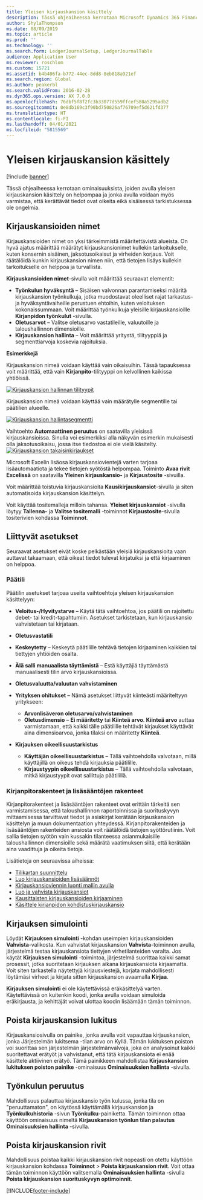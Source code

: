 ```yaml
---
title: Yleisen kirjauskansion käsittely
description: Tässä ohjeaiheessa kerrotaan Microsoft Dynamics 365 Financen ominaisuuksista, joiden avulla yleisen kirjauskansion käsittely on helpompaa ja jonka avulla voidaan myös varmistaa, että kerättävät tiedot ovat oikeita eikä sisäisessä tarkistuksessa ole ongelmia.
author: ShylaThompson
ms.date: 08/09/2019
ms.topic: article
ms.prod: ''
ms.technology: ''
ms.search.form: LedgerJournalSetup, LedgerJournalTable
audience: Application User
ms.reviewer: roschlom
ms.custom: 15721
ms.assetid: b4b406fa-b772-44ec-8dd8-8eb818a921ef
ms.search.region: Global
ms.author: peakerbl
ms.search.validFrom: 2016-02-28
ms.dyn365.ops.version: AX 7.0.0
ms.openlocfilehash: 76dbf5f8f2fc3b33077d559ffcef580a5295adb2
ms.sourcegitcommit: 0e8db169c3f90bd750826af76709ef5d621fd377
ms.translationtype: HT
ms.contentlocale: fi-FI
ms.lasthandoff: 04/01/2021
ms.locfileid: "5815569"
---
```

# <a name="general-journal-processing"></a>Yleisen kirjauskansion käsittely

[!include [banner](../includes/banner.md)]

Tässä ohjeaiheessa kerrotaan ominaisuuksista, joiden avulla yleisen kirjauskansion käsittely on helpompaa ja jonka avulla voidaan myös varmistaa, että kerättävät tiedot ovat oikeita eikä sisäisessä tarkistuksessa ole ongelmia.  

## <a name="journal-names"></a>Kirjauskansioiden nimet

Kirjauskansioiden nimet on yksi tärkeimmistä määritettävistä alueista. On hyvä ajatus määrittää määrätyt kirjauskansionimet kullekin tarkoitukselle, kuten konsernin sisäinen, jaksotusoikaisut ja virheiden korjaus. Voit räätälöidä kunkin kirjauskansion nimen niin, että tietojen lisäys kullekin tarkoitukselle on helppoa ja turvallista. 

**Kirjauskansioiden nimet**-sivulla voit määrittää seuraavat elementit:

-   **Työnkulun hyväksyntä** – Sisäisen valvonnan parantamiseksi määritä kirjauskansion työnkulkuja, jotka muodostavat oleelliset rajat tarkastus- ja hyväksyntävaiheille perustuen ehtoihin, kuten veloituksen kokonaissummaan. Voit määrittää työnkulkuja yleisille kirjauskansioille **Kirjanpidon työnkulut** -sivulla.
-   **Oletusarvot** – Valitse oletusarvo vastatileille, valuutoille ja taloushallinnon dimensioille.
-   **Kirjauskansion hallinta** – Voit määrittää yritystä, tilityyppiä ja segmenttiarvoja koskevia rajoituksia. 

**Esimerkkejä**

Kirjauskansion nimeä voidaan käyttää vain oikaisuihin. Tässä tapauksessa voit määrittää, että vain **Kirjanpito**-tilityyppi on kelvollinen kaikissa yhtiöissä. 

[![Kirjauskansion hallinnan tilityypit](./media/journal-control-account-types1.png)](./media/journal-control-account-types1.png)

Kirjauskansion nimeä voidaan käyttää vain määrätylle segmentille tai päätilien alueelle. 

[![Kirjauskansion hallintasegmentti](./media/journal-control-segment1.png)](./media/journal-control-segment1.png)

Vaihtoehto **Automaattinen peruutus** on saatavilla yleisissä kirjauskansioissa. Sinulla voi esimerkiksi alla näkyvän esimerkin mukaisesti olla jaksotusoikaisu, jossa itse tiedostoa ei ole vielä käsitelty.
[![Kirjauskansion takaisinkirjaukset](./media/general-journal-reversing1.png)](./media/general-journal-reversing1.png) 

Microsoft Excelin lisäosa kirjauskansiovientejä varten tarjoaa lisäautomaatiota ja tekee tietojen syötöstä helpompaa. Toiminto **Avaa rivit Excelissä** on saatavilla **Yleinen kirjauskansio-** ja **Kirjaustosite** -sivuilla. 

Voit määrittää toistuvia kirjauskansioita **Kausikirjauskansiot**-sivulla ja siten automatisoida kirjauskansion käsittelyn. 

Voit käyttää tositemalleja milloin tahansa. **Yleiset kirjauskansiot** -sivulla löytyy **Tallenna-** ja **Valitse tositemalli** -toiminnot **Kirjaustosite**-sivulla tositerivien kohdassa **Toiminnot**.

## <a name="related-setup"></a>Liittyvät asetukset
Seuraavat asetukset eivät koske pelkästään yleisiä kirjauskansioita vaan auttavat takaamaan, että oikeat tiedot tulevat kirjatuiksi ja että kirjaaminen on helppoa.

### <a name="main-account"></a>Päätili

Päätilin asetukset tarjoaa useita vaihtoehtoja yleisen kirjauskansion käsittelyyn:

-   **Veloitus-/Hyvitystarve** – Käytä tätä vaihtoehtoa, jos päätili on rajoitettu debet- tai kredit-tapahtumiin. Asetukset tarkistetaan, kun kirjauskansio vahvistetaan tai kirjataan.

-   **Oletusvastatili**
-   **Keskeytetty** – Keskeytä päätilille tehtävä tietojen kirjaaminen kaikkien tai tiettyjen yhtiöiden osalta.
-   **Älä salli manuaalista täyttämistä** – Estä käyttäjiä täyttämästä manuaalisesti tilin arvo kirjauskansioissa.
-   **Oletusvaluutta/valuutan vahvistaminen**
-   **Yrityksen ohitukset** – Nämä asetukset liittyvät kiinteästi määriteltyyn yritykseen:
    -   **Arvonlisäveron oletusarvo/vahvistaminen**
    -   **Oletusdimensio** – **Ei määritetty** tai **Kiinteä arvo**. **Kiinteä arvo** auttaa varmistamaan, että kaikki tälle päätilille tehtävät kirjaukset käyttävät aina dimensioarvoa, jonka tilaksi on määritetty **Kiinteä**.
-   **Kirjauksen oikeellisuustarkistus**
    -   **Käyttäjän oikeellisuustarkistus** – Tällä vaihtoehdolla valvotaan, millä käyttäjillä on oikeus tehdä kirjauksia päätilille.
    -   **Kirjaustyypin oikeellisuustarkistus** – Tällä vaihtoehdolla valvotaan, mitkä kirjaustyypit ovat sallittuja päätilillä.

### <a name="accounting-structures-and-advanced-rules-structures"></a>Kirjanpitorakenteet ja lisäsääntöjen rakenteet

Kirjanpitorakenteet ja lisäsääntöjen rakenteet ovat erittäin tärkeitä sen varmistamisessa, että taloushallinnon raportoinnissa ja suorituskyvyn mittaamisessa tarvittavat tiedot ja asiakirjat kerätään kirjauskansion käsittelyn ja muun dokumentaation yhteydessä. Kirjanpitorakenteiden ja lisäsääntöjen rakenteiden ansiosta voit räätälöidä tietojen syöttörutiinin. Voit sallia tietojen syötön vain kussakin tilanteessa asianmukaisille taloushallinnon dimensioille sekä määrätä vaatimuksen siitä, että kerätään aina vaadittuja ja oikeita tietoja.

Lisätietoja on seuraavissa aiheissa:
- [Tilikartan suunnittelu](plan-chart-of-accounts.md) 
- [Luo kirjauskansioiden lisäsäännöt](tasks/create-advanced-rules-journals.md)
- [Kirjauskansioviennin luonti mallin avulla](tasks/create-journal-entry-template.md)
- [Luo ja vahvista kirjauskansiot](tasks/create-validate-journals.md)
- [Kausittaisten kirjauskansioiden kirjaaminen](tasks/post-periodic-journals.md)
- [Käsittele kirjanpidon kohdistuskirjauskansio](tasks/process-ledger-allocation-journal.md)

## <a name="simulate-posting"></a>Kirjauksen simulointi
Löydät **Kirjauksen simulointi** -kohdan useimpien kirjauskansioiden **Vahvista**-valikosta. Kun vahvistat kirjauskansion **Vahvista**-toiminnon avulla, järjestelmä testaa kirjauskansiota tiettyjen virhetilanteiden varalta. Jos käytät **Kirjauksen simulointi** -toimintoa, järjestelmä suorittaa kaikki samat prosessit, jotka suoritetaan kirjauksen aikana kirjauskansiota kirjaamatta. Voit siten tarkastella näytettyjä kirjausviestejä, korjata mahdollisesti löytämäsi virheet ja kirjata sitten kirjauskansion avaamalla **Kirjaa**. 

**Kirjauksen simulointi** ei ole käytettävissä eräkäsittelyä varten. Käytettävissä on kuitenkin koodi, jonka avulla voidaan simuloida eräkirjausta, ja kehittäjät voivat ulottaa koodin lisäämään tämän toiminnon.  

## <a name="journal-unlock"></a>Poista kirjauskansion lukitus
Kirjauskansiosivulla on painike, jonka avulla voit vapauttaa kirjauskansion, jonka Järjestelmän lukitsema -tilan arvo on Kyllä. Tämän lukituksen poiston voi suorittaa sen järjestelmän järjestelmänvalvoja, joka on analysoinut kaikki suoritettavat erätyöt ja vahvistanut, että tätä kirjauskansiota ei enää käsittele aktiivinen erätyö. Tämä painikkeen mahdollistaa **Kirjauskansion lukituksen poiston painike** -ominaisuus **Ominaisuuksien hallinta** -sivulla. 

## <a name="workflow-recall"></a>Työnkulun peruutus 
Mahdollisuus palauttaa kirjauskansio työn kulussa, jonka tila on "peruuttamaton", on käytössä käyttämällä kirjauskansion ja **Työnkulkuhistoria** -sivun **Työnkulku**-painiketta. Tämän toiminnon ottaa käyttöön ominaisuus nimeltä **Kirjauskansion työnlun tilan palautus** **Ominaisuuksien hallinta** -sivulla.

## <a name="delete-journal-lines"></a>Poista kirjauskansion rivit
Mahdollisuus poistaa kaikki kirjauskansion rivit nopeasti on otettu käyttöön kirjauskansion kohdassa **Toiminnot** > **Poista kirjauskansion rivit**. Voit ottaa tämän toiminnon käyttöön valitsemalla **Ominaisuuksien hallinta** -sivulla **Poista kirjauskansion suorituskyvyn optimoinnit**.


[!INCLUDE[footer-include](../../includes/footer-banner.md)]